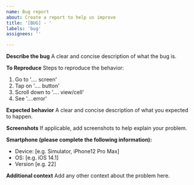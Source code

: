 ```yaml
---
name: Bug report
about: Create a report to help us improve
title: '[BUG] - '
labels: 'bug'
assignees: ''

---
```


**Describe the bug**
A clear and concise description of what the bug is.

**To Reproduce**
Steps to reproduce the behavior:
1. Go to '.... screen'
2. Tap on '.... button'
3. Scroll down to '.... view/cell'
4. See '....error'

**Expected behavior**
A clear and concise description of what you expected to happen.

**Screenshots**
If applicable, add screenshots to help explain your problem.

**Smartphone (please complete the following information):**
 - Device: [e.g. Simulator, iPhone12 Pro Max]
 - OS: [e.g. iOS 14.1]
 - Version [e.g. 22]

**Additional context**
Add any other context about the problem here.
